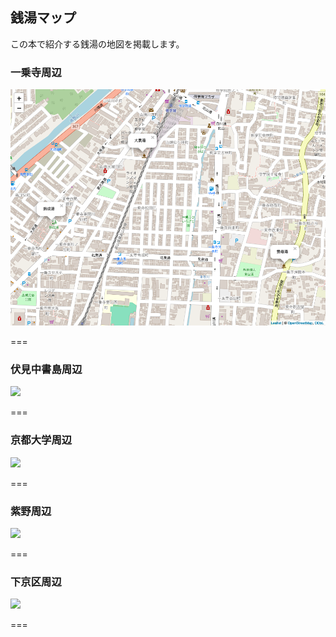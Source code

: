 ## 銭湯マップ

この本で紹介する銭湯の地図を掲載します。

### 一乗寺周辺
![](map_01.png)

===

### 伏見中書島周辺
![](map_02.png)

===

### 京都大学周辺
![](map_03.png)

===

### 紫野周辺
![](map_04.png)

===

### 下京区周辺
![](map_05.png)

===
